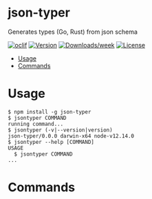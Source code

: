 json-typer
==========

Generates types (Go, Rust) from json schema  

[![oclif](https://img.shields.io/badge/cli-oclif-brightgreen.svg)](https://oclif.io)
[![Version](https://img.shields.io/npm/v/json-typer.svg)](https://npmjs.org/package/json-typer)
[![Downloads/week](https://img.shields.io/npm/dw/json-typer.svg)](https://npmjs.org/package/json-typer)
[![License](https://img.shields.io/npm/l/json-typer.svg)](https://github.com/ts/json-typer/blob/master/package.json)

<!-- toc -->
* [Usage](#usage)
* [Commands](#commands)
<!-- tocstop -->
# Usage
<!-- usage -->
```sh-session
$ npm install -g json-typer
$ jsontyper COMMAND
running command...
$ jsontyper (-v|--version|version)
json-typer/0.0.0 darwin-x64 node-v12.14.0
$ jsontyper --help [COMMAND]
USAGE
  $ jsontyper COMMAND
...
```
<!-- usagestop -->
# Commands
<!-- commands -->

<!-- commandsstop -->
